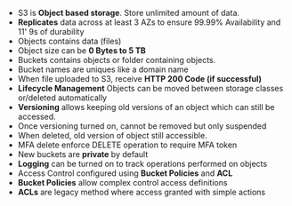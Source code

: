 - S3 is **Object based storage**. Store unlimited amount of data.
- **Replicates** data across at least 3 AZs to ensure 99.99% Availability and 11' 9s of durability
- Objects contains data (files)
- Object size can be **0 Bytes to 5 TB**
- Buckets contains objects or folder containing objects.
- Bucket names are uniques like a domain name
- When file uploaded to S3, receive **HTTP 200 Code (if successful)**
- **Lifecycle Management** Objects can be moved between storage classes or/deleted automatically
- **Versioning** allows keeping old versions of an object which can still be accessed.
- Once versioning turned on, cannot be removed but only suspended
- When deleted, old version of object still accessible.
- MFA delete enforce DELETE operation to require MFA token
- New buckets are **private** by default
- **Logging** can be turned on to track operations performed on objects
- Access Control configured using **Bucket Policies** and **ACL**
- **Bucket Policies** allow complex control access definitions
- **ACLs** are legacy method where access granted with simple actions